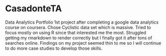 # CasadonteTA
Data Analytics Portfolio
1st project after completing a google data analytics course on coursera. Chose Cyclistic data set which is massive.
Tried to focus mostly on using R since that interested me the most.
Struggled getting my rmarkdown to render correctly but I finally got it after tons of searches online.
Findings on my project seemed thin to me so I will continue to do more case studies to develop those skills.
